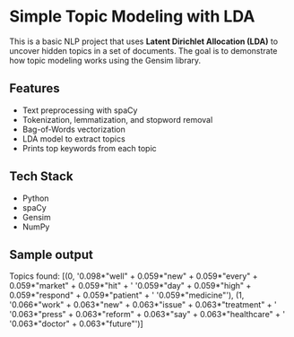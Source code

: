 # Simple Topic Modeling with LDA

This is a basic NLP project that uses **Latent Dirichlet Allocation (LDA)** to uncover hidden topics in a set of documents. The goal is to demonstrate how topic modeling works using the Gensim library.


## Features

- Text preprocessing with spaCy
- Tokenization, lemmatization, and stopword removal
- Bag-of-Words vectorization
- LDA model to extract topics
- Prints top keywords from each topic



## Tech Stack

- Python
- spaCy
- Gensim
- NumPy


## Sample output

Topics found:
[(0,
  '0.098*"well" + 0.059*"new" + 0.059*"every" + 0.059*"market" + 0.059*"hit" + '
 '0.059*"day" + 0.059*"high" + 0.059*"respond" + 0.059*"patient" + '
  '0.059*"medicine"'),
 (1,
  '0.066*"work" + 0.063*"new" + 0.063*"issue" + 0.063*"treatment" + '
  '0.063*"press" + 0.063*"reform" + 0.063*"say" + 0.063*"healthcare" + '      
  '0.063*"doctor" + 0.063*"future"')]
